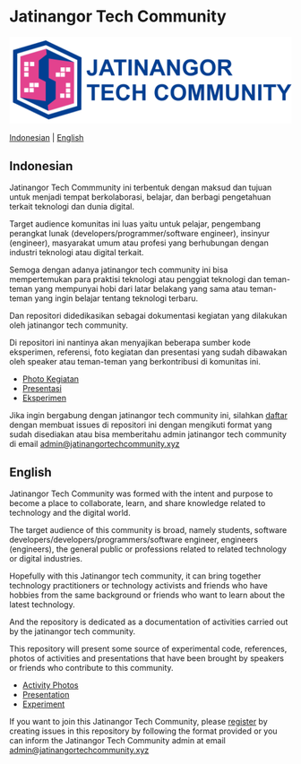 # Jatinangor Tech Community
![Jatinangor Tech Community](./docs/photo-general/jatinangor-tech-community.png)


[Indonesian](#indonesian) |  [English](#english)

## **Indonesian**
Jatinangor Tech Commmunity ini terbentuk dengan maksud dan tujuan untuk menjadi tempat berkolaborasi, belajar, dan berbagi pengetahuan terkait teknologi dan dunia digital.  

Target audience komunitas ini luas yaitu untuk pelajar, pengembang perangkat lunak (developers/programmer/software engineer), insinyur (engineer), masyarakat umum atau profesi yang berhubungan dengan industri teknologi atau digital terkait.

Semoga dengan adanya jatinangor tech community ini bisa mempertemukan para praktisi teknologi atau penggiat teknologi dan teman-teman yang mempunyai hobi dari latar belakang yang sama atau teman-teman yang ingin belajar tentang teknologi terbaru.

Dan repositori didedikasikan sebagai dokumentasi kegiatan yang dilakukan oleh jatinangor tech community. 

Di repositori ini nantinya akan menyajikan beberapa sumber kode eksperimen, referensi, foto kegiatan dan presentasi yang sudah dibawakan oleh speaker atau teman-teman yang berkontribusi di komunitas ini. 

* [Photo Kegiatan](/docs/photo-kegiatan)
* [Presentasi](/docs/presentasi)
* [Eksperimen](/docs/eksperimen)

Jika ingin bergabung dengan jatinangor tech community ini, silahkan [daftar](/docs/daftar) dengan membuat issues di repositori ini dengan mengikuti format yang sudah disediakan atau bisa memberitahu admin jatinangor tech community di email
[admin@jatinangortechcommunity.xyz](mailto:admin@jatinangortechcommunity.xyz)

## **English**

Jatinangor Tech Community was formed with the intent and purpose to become a place to collaborate, learn, and share knowledge related to technology and the digital world.

The target audience of this community is broad, namely students, software developers/developers/programmers/software engineer, engineers (engineers), the general public or professions related to related technology or digital industries.

Hopefully with this Jatinangor tech community, it can bring together technology practitioners or technology activists and friends who have hobbies from the same background or friends who want to learn about the latest technology.

And the repository is dedicated as a documentation of activities carried out by the jatinangor tech community.

This repository will present some source of experimental code, references, photos of activities and presentations that have been brought by speakers or friends who contribute to this community.

* [Activity Photos](/docs/photo-kegiatan)
* [Presentation](/docs/presentasi)
* [Experiment](/docs/eksperimen)

If you want to join this Jatinangor Tech Community, please [register](/docs/daftar) by creating issues in this repository by following the format provided or you can inform the Jatinangor Tech Community admin at email [admin@jatinangortechcommunity.xyz](mailto:admin@jatinangortechcommunity.xyz)